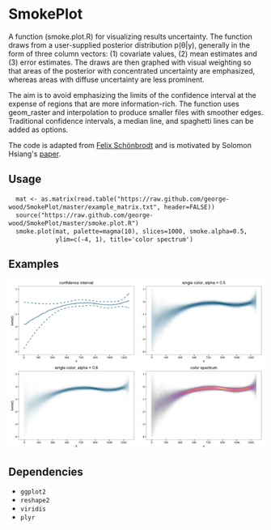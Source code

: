 # SmokePlot

A function (smoke.plot.R) for visualizing results uncertainty. The function draws from a user-supplied posterior distribution p(θ|y), generally in the form of three column vectors: (1) covariate values, (2) mean estimates and (3) error estimates. The draws are then graphed with visual weighting so that areas of the posterior with concentrated uncertainty are emphasized, whereas areas with diffuse uncertainty are less prominent. 

The aim is to avoid emphasizing the limits of the confidence interval at the expense of regions that are more information-rich. The function uses geom_raster and interpolation to produce smaller files with smoother edges. Traditional confidence intervals, a median line, and spaghetti lines can be added as options.

The code is adapted from [Felix Schönbrodt](http://www.nicebread.de/visually-weighted-watercolor-plots-new-variants-please-vote/) and is motivated by Solomon Hsiang's [paper](http://papers.ssrn.com/sol3/papers.cfm?abstract_id=2265501).

## Usage
```
  mat <- as.matrix(read.table("https://raw.github.com/george-wood/SmokePlot/master/example_matrix.txt", header=FALSE))
  source("https://raw.github.com/george-wood/SmokePlot/master/smoke.plot.R")
  smoke.plot(mat, palette=magma(10), slices=1000, smoke.alpha=0.5,
             ylim=c(-4, 1), title='color spectrum')
```

## Examples
![Ex1](/img/smoke_plots.png)

## Dependencies
* ```ggplot2```
* ```reshape2```
* ```viridis```
* ```plyr```
